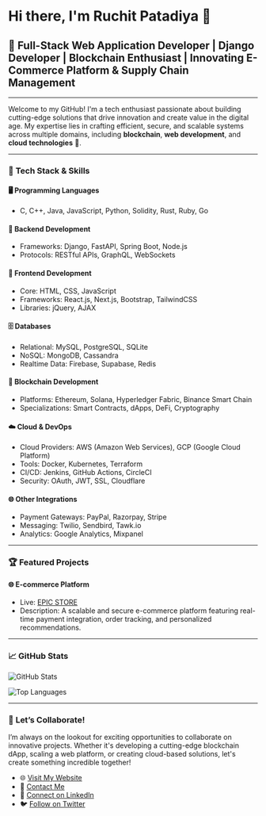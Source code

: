 # Hi there, I'm **Ruchit Patadiya** 👋

## 🌟 Full-Stack Web Application Developer | Django Developer | Blockchain Enthusiast | Innovating E-Commerce Platform & Supply Chain Management

---

Welcome to my GitHub! I'm a tech enthusiast passionate about building cutting-edge solutions that drive innovation and create value in the digital age. My expertise lies in crafting efficient, secure, and scalable systems across multiple domains, including **blockchain**, **web development**, and **cloud technologies** 🚀.

---

### 🚀 **Tech Stack & Skills**

#### 🖥️ **Programming Languages**
- C, C++, Java, JavaScript, Python, Solidity, Rust, Ruby, Go

#### 🔧 **Backend Development**
- Frameworks: Django, FastAPI, Spring Boot, Node.js
- Protocols: RESTful APIs, GraphQL, WebSockets

#### 🎨 **Frontend Development**
- Core: HTML, CSS, JavaScript
- Frameworks: React.js, Next.js, Bootstrap, TailwindCSS
- Libraries: jQuery, AJAX

#### 🗄️ **Databases**
- Relational: MySQL, PostgreSQL, SQLite
- NoSQL: MongoDB, Cassandra
- Realtime Data: Firebase, Supabase, Redis

#### 🔗 **Blockchain Development**
- Platforms: Ethereum, Solana, Hyperledger Fabric, Binance Smart Chain
- Specializations: Smart Contracts, dApps, DeFi, Cryptography

#### ☁️ **Cloud & DevOps**
- Cloud Providers: AWS (Amazon Web Services), GCP (Google Cloud Platform)
- Tools: Docker, Kubernetes, Terraform
- CI/CD: Jenkins, GitHub Actions, CircleCI
- Security: OAuth, JWT, SSL, Cloudflare

#### 🌐 **Other Integrations**
- Payment Gateways: PayPal, Razorpay, Stripe
- Messaging: Twilio, Sendbird, Tawk.io
- Analytics: Google Analytics, Mixpanel

---

### 🏆 **Featured Projects**

#### 🌐 **E-commerce Platform**
- Live: [EPIC STORE](https://ruchitpx.pythonanywhere.com)
- Description: A scalable and secure e-commerce platform featuring real-time payment integration, order tracking, and personalized recommendations.

---

### 📈 **GitHub Stats**
![GitHub Stats](https://github-readme-stats.vercel.app/api?username=ruchitpx&show_icons=true&theme=radical)

![Top Languages](https://github-readme-stats.vercel.app/api/top-langs/?username=ruchitpx&layout=compact&theme=radical)

---

### 🤝 **Let’s Collaborate!**

I’m always on the lookout for exciting opportunities to collaborate on innovative projects. Whether it's developing a cutting-edge blockchain dApp, scaling a web platform, or creating cloud-based solutions, let's create something incredible together!

- 🌐 [Visit My Website](https://ruchitpx.com)
- 📧 [Contact Me](mailto:ruchitpx@gmail.com)
- 💼 [Connect on LinkedIn](https://linkedin.com/in/ruchitpx)
- 🐦 [Follow on Twitter](https://twitter.com/ruchitpx)
